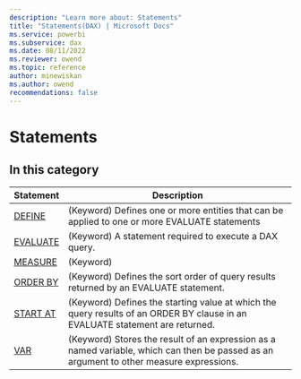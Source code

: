 ```yaml
---
description: "Learn more about: Statements"
title: "Statements(DAX) | Microsoft Docs"
ms.service: powerbi 
ms.subservice: dax 
ms.date: 08/11/2022
ms.reviewer: owend
ms.topic: reference
author: minewiskan
ms.author: owend 
recommendations: false
---
```

# Statements

## In this category  

|Statement |Description  |
|---------|---------|
|[DEFINE](define-statement-dax.md)  |(Keyword) Defines one or more entities that can be applied to one or more EVALUATE statements|
|[EVALUATE](evaluate-statement-dax.md)       |  (Keyword) A statement required to execute a DAX query.    |
|[MEASURE](measure-statement-dax.md)  |(Keyword) |
|[ORDER BY](orderby-statement-dax.md) |(Keyword) Defines the sort order of query results returned by an EVALUATE statement. |
|[START AT](startat-statement-dax.md)  |(Keyword) Defines the starting value at which the query results of an ORDER BY clause in an EVALUATE statement are returned. |
|[VAR](var-dax.md)       |  (Keyword) Stores the result of an expression as a named variable, which can then be passed as an argument to other measure expressions.      |
